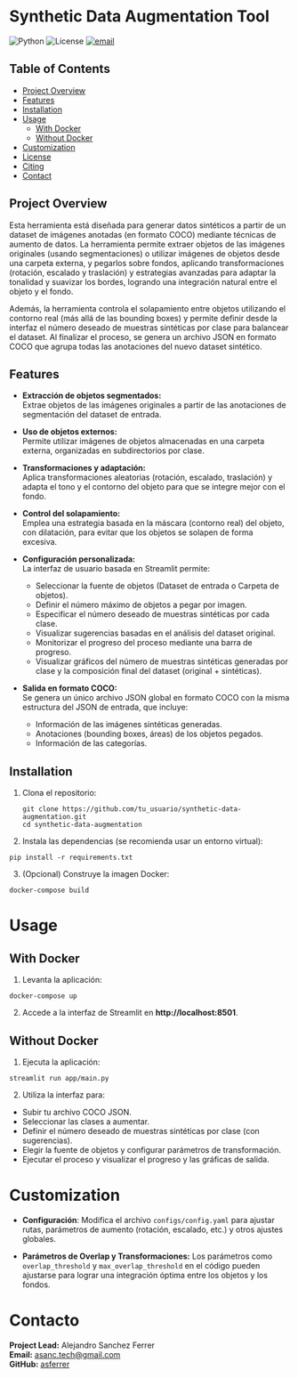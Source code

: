 # Synthetic Data Augmentation Tool

![Python](https://img.shields.io/badge/Python-3.10-blue)
![License](https://img.shields.io/badge/License-Apache%202.0-green)
<a href="mailto:your.email@example.com">
    <img alt="email" src="https://img.shields.io/badge/contact_me-email-yellow">
</a>

## Table of Contents

- [Project Overview](#project-overview)
- [Features](#features)
- [Installation](#installation)
- [Usage](#usage)
  - [With Docker](#with-docker)
  - [Without Docker](#without-docker)
- [Customization](#customization)
- [License](#license)
- [Citing](#citing)
- [Contact](#contact)

## Project Overview
Esta herramienta está diseñada para generar datos sintéticos a partir de un dataset de imágenes anotadas (en formato COCO) mediante técnicas de aumento de datos. La herramienta permite extraer objetos de las imágenes originales (usando segmentaciones) o utilizar imágenes de objetos desde una carpeta externa, y pegarlos sobre fondos, aplicando transformaciones (rotación, escalado y traslación) y estrategias avanzadas para adaptar la tonalidad y suavizar los bordes, logrando una integración natural entre el objeto y el fondo.

Además, la herramienta controla el solapamiento entre objetos utilizando el contorno real (más allá de las bounding boxes) y permite definir desde la interfaz el número deseado de muestras sintéticas por clase para balancear el dataset. Al finalizar el proceso, se genera un archivo JSON en formato COCO que agrupa todas las anotaciones del nuevo dataset sintético.

## Features

- **Extracción de objetos segmentados:**  
  Extrae objetos de las imágenes originales a partir de las anotaciones de segmentación del dataset de entrada.

- **Uso de objetos externos:**  
  Permite utilizar imágenes de objetos almacenadas en una carpeta externa, organizadas en subdirectorios por clase.

- **Transformaciones y adaptación:**  
  Aplica transformaciones aleatorias (rotación, escalado, traslación) y adapta el tono y el contorno del objeto para que se integre mejor con el fondo.

- **Control del solapamiento:**  
  Emplea una estrategia basada en la máscara (contorno real) del objeto, con dilatación, para evitar que los objetos se solapen de forma excesiva.

- **Configuración personalizada:**  
  La interfaz de usuario basada en Streamlit permite:
  - Seleccionar la fuente de objetos (Dataset de entrada o Carpeta de objetos).
  - Definir el número máximo de objetos a pegar por imagen.
  - Especificar el número deseado de muestras sintéticas por cada clase.
  - Visualizar sugerencias basadas en el análisis del dataset original.
  - Monitorizar el progreso del proceso mediante una barra de progreso.
  - Visualizar gráficos del número de muestras sintéticas generadas por clase y la composición final del dataset (original + sintéticas).

- **Salida en formato COCO:**  
  Se genera un único archivo JSON global en formato COCO con la misma estructura del JSON de entrada, que incluye:
  - Información de las imágenes sintéticas generadas.
  - Anotaciones (bounding boxes, áreas) de los objetos pegados.
  - Información de las categorías.

## Installation

1. Clona el repositorio:
   ```
   git clone https://github.com/tu_usuario/synthetic-data-augmentation.git
   cd synthetic-data-augmentation
   ```

2. Instala las dependencias (se recomienda usar un entorno virtual):
  ```
  pip install -r requirements.txt
  ```

3. (Opcional) Construye la imagen Docker:
  ```
  docker-compose build
  ```

# Usage
## With Docker
1. Levanta la aplicación:
  ```
  docker-compose up
  ```

2. Accede a la interfaz de Streamlit en **http://localhost:8501**.

## Without Docker
1. Ejecuta la aplicación:
  ```
  streamlit run app/main.py
  ```

2. Utiliza la interfaz para:

- Subir tu archivo COCO JSON.
- Seleccionar las clases a aumentar.
- Definir el número deseado de muestras sintéticas por clase (con sugerencias).
- Elegir la fuente de objetos y configurar parámetros de transformación.
- Ejecutar el proceso y visualizar el progreso y las gráficas de salida.

# Customization
- **Configuración**:
Modifica el archivo ```configs/config.yaml``` para ajustar rutas, parámetros de aumento (rotación, escalado, etc.) y otros ajustes globales.

- **Parámetros de Overlap y Transformaciones:**
Los parámetros como ```overlap_threshold``` y ```max_overlap_threshold``` en el código pueden ajustarse para lograr una integración óptima entre los objetos y los fondos.

# Contacto
**Project Lead:** Alejandro Sanchez Ferrer  
**Email:** asanc.tech@gmail.com  
**GitHub:** [asferrer](https://github.com/asferrer)
